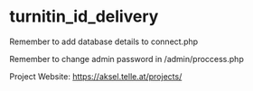 # turnitin_id_delivery

Remember to add database details to connect.php

Remember to change admin password in /admin/proccess.php

Project Website: https://aksel.telle.at/projects/
